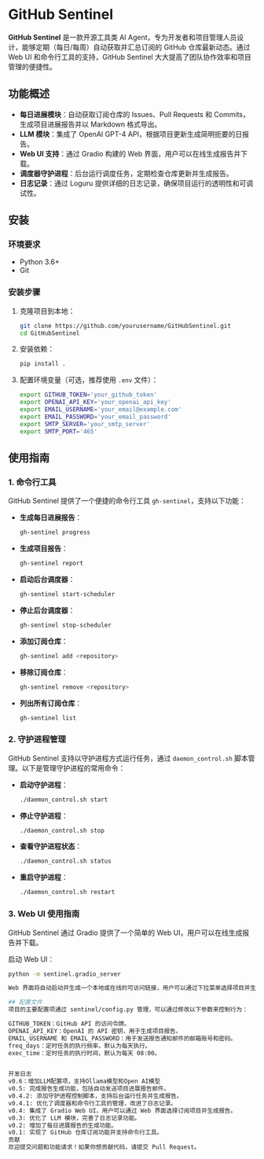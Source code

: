 # GitHub Sentinel

**GitHub Sentinel** 是一款开源工具类 AI Agent，专为开发者和项目管理人员设计，能够定期（每日/每周）自动获取并汇总订阅的 GitHub 仓库最新动态。通过 Web UI 和命令行工具的支持，GitHub Sentinel 大大提高了团队协作效率和项目管理的便捷性。

## 功能概述

- **每日进展模块**：自动获取订阅仓库的 Issues、Pull Requests 和 Commits，生成项目进展报告并以 Markdown 格式导出。
- **LLM 模块**：集成了 OpenAI GPT-4 API，根据项目更新生成简明扼要的日报告。
- **Web UI 支持**：通过 Gradio 构建的 Web 界面，用户可以在线生成报告并下载。
- **调度器守护进程**：后台运行调度任务，定期检查仓库更新并生成报告。
- **日志记录**：通过 Loguru 提供详细的日志记录，确保项目运行的透明性和可调试性。

## 安装

### 环境要求

- Python 3.6+
- Git

### 安装步骤

1. 克隆项目到本地：

    ```bash
    git clone https://github.com/yourusername/GitHubSentinel.git
    cd GitHubSentinel
    ```

2. 安装依赖：

    ```bash
    pip install .
    ```

3. 配置环境变量（可选，推荐使用 `.env` 文件）：

    ```bash
    export GITHUB_TOKEN='your_github_token'
    export OPENAI_API_KEY='your_openai_api_key'
    export EMAIL_USERNAME='your_email@example.com'
    export EMAIL_PASSWORD='your_email_password'
    export SMTP_SERVER='your_smtp_server'
    export SMTP_PORT='465'
    ```

## 使用指南

### 1. 命令行工具

GitHub Sentinel 提供了一个便捷的命令行工具 `gh-sentinel`，支持以下功能：

- **生成每日进展报告**：

    ```bash
    gh-sentinel progress
    ```

- **生成项目报告**：

    ```bash
    gh-sentinel report
    ```

- **启动后台调度器**：

    ```bash
    gh-sentinel start-scheduler
    ```

- **停止后台调度器**：

    ```bash
    gh-sentinel stop-scheduler
    ```

- **添加订阅仓库**：

    ```bash
    gh-sentinel add <repository>
    ```

- **移除订阅仓库**：

    ```bash
    gh-sentinel remove <repository>
    ```

- **列出所有订阅仓库**：

    ```bash
    gh-sentinel list
    ```

### 2. 守护进程管理

GitHub Sentinel 支持以守护进程方式运行任务，通过 `daemon_control.sh` 脚本管理。以下是管理守护进程的常用命令：

- **启动守护进程**：

    ```bash
    ./daemon_control.sh start
    ```

- **停止守护进程**：

    ```bash
    ./daemon_control.sh stop
    ```

- **查看守护进程状态**：

    ```bash
    ./daemon_control.sh status
    ```

- **重启守护进程**：

    ```bash
    ./daemon_control.sh restart
    ```

### 3. Web UI 使用指南

GitHub Sentinel 通过 Gradio 提供了一个简单的 Web UI，用户可以在线生成报告并下载。

启动 Web UI：

```bash
python -m sentinel.gradio_server

Web 界面将自动启动并生成一个本地或在线的可访问链接，用户可以通过下拉菜单选择项目并生成报告。

## 配置文件
项目的主要配置项通过 sentinel/config.py 管理，可以通过修改以下参数来控制行为：

GITHUB_TOKEN：GitHub API 的访问令牌。
OPENAI_API_KEY：OpenAI 的 API 密钥，用于生成项目报告。
EMAIL_USERNAME 和 EMAIL_PASSWORD：用于发送报告通知邮件的邮箱账号和密码。
freq_days：定时任务的执行频率，默认为每天执行。
exec_time：定时任务的执行时间，默认为每天 08:00。


开发日志
v0.6：增加LLM配置项，支持Ollama模型和Open AI模型
v0.5: 完成报告生成功能，包括自动发送项目进展报告邮件。
v0.4.2: 添加守护进程控制脚本，支持后台运行任务并生成报告。
v0.4.1: 优化了调度器和命令行工具的管理，改进了日志记录。
v0.4: 集成了 Gradio Web UI，用户可以通过 Web 界面选择订阅项目并生成报告。
v0.3: 优化了 LLM 模块，完善了日志记录功能。
v0.2: 增加了每日进展报告的生成功能。
v0.1: 实现了 GitHub 仓库订阅功能并支持命令行工具。
贡献
欢迎提交问题和功能请求！如果你想贡献代码，请提交 Pull Request。
